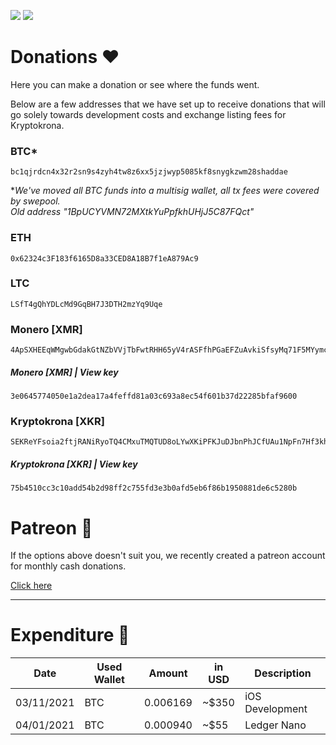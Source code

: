 <a href="https://chat.kryptokrona.se"><img src="https://img.shields.io/discord/562673808582901793?label=Discord&logo=Discord&logoColor=white&style=plastic"></a>
<a href="https://twitter.com/kryptokrona"><img src="https://img.shields.io/twitter/follow/kryptokrona?style=social"></a>

# Donations ❤️

Here you can make a donation or see where the funds went.

Below are a few addresses that we have set up to receive donations that will go solely towards development costs and exchange listing fees for Kryptokrona.

### BTC*

```
bc1qjrdcn4x32r2sn9s4zyh4tw8z6xx5jzjwyp5085kf8snygkzwm28shaddae
```

**We've moved all BTC funds into a multisig wallet, all tx fees were covered by swepool.<br>
Old address "1BpUCYVMN72MXtkYuPpfkhUHjJ5C87FQct"*

### ETH  

```
0x62324c3F183f6165D8a33CED8A18B7f1eA879Ac9
```

### LTC  

```
LSfT4gQhYDLcMd9GqBH7J3DTH2mzYq9Uqe
```

### Monero [XMR]

```
4ApSXHEEqWMgwbGdakGtNZbVVjTbFwtRHH65yV4rASFfhPGaEFZuAvkiSfsyMq71F5MYymckNwvdG96w9dtNggfS5vhZZpq
```

##### Monero [XMR] | View key 

```
3e0645774050e1a2dea17a4feffd81a03c693a8ec54f601b37d22285bfaf9600
```

### Kryptokrona [XKR]  

```
SEKReYFsoia2ftjRANiRyoTQ4CMxuTMQTUD8oLYwXKiPFKJuDJbnPhJCfUAu1NpFn7Hf3khtfEE7wXQ1JAnJVPfSff9WfueaduZ
```

##### Kryptokrona [XKR] | View key 

```
75b4510cc3c10add54b2d98ff2c755fd3e3b0afd5eb6f86b1950881de6c5280b
```

# Patreon 🙏

If the options above doesn't suit you, we recently created a patreon account for monthly cash donations. 

[Click here](https://www.patreon.com/kryptokrona)




-------------------



# Expenditure 💸

| Date       | Used Wallet | Amount   | in USD | Description     |
| ---------- | ----------- | -------- | ------ | --------------- |
| 03/11/2021 | BTC         | 0.006169 | ~$350  | iOS Development |
| 04/01/2021 | BTC         | 0.000940 | ~$55   | Ledger Nano     |


